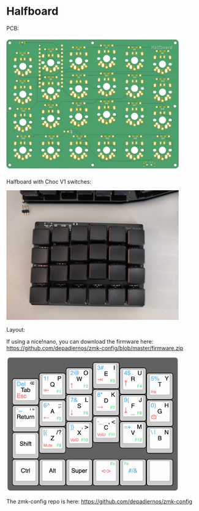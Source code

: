 # Halfboard

PCB:

<img src="https://github.com/depadiernos/halfboard/blob/main/halfboard.png" width="450">

Halfboard with Choc V1 switches:

<img src="https://github.com/depadiernos/halfboard/blob/main/halfboard-mockup.jpg" width="450">

Layout:

If using a nice!nano, you can download the firmware here: https://github.com/depadiernos/zmk-config/blob/master/firmware.zip

<img src="https://github.com/depadiernos/halfboard/blob/main/halfboard-layout.png" width="450">

The zmk-config repo is here: https://github.com/depadiernos/zmk-config
